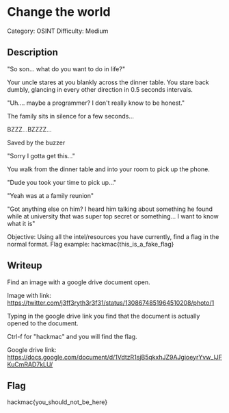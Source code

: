 # Change the world

Category: OSINT
Difficulty: Medium

## Description

"So son... what do you want to do in life?"

Your uncle stares at you blankly across the dinner table. You stare back dumbly, glancing in every other direction in 0.5 seconds intervals.

"Uh.... maybe a programmer? I don't really know to be honest."

The family sits in silence for a few seconds...

BZZZ...BZZZZ...

Saved by the buzzer

"Sorry I gotta get this..."

You walk from the dinner table and into your room to pick up the phone.

"Dude you took your time to pick up..."

"Yeah was at a family reunion"

"Got anything else on him? I heard him talking about something he found while at university that was super top secret or something... I want to know what it is"

Objective: Using all the intel/resources you have currently, find a flag in the normal format.
Flag example: hackmac{this_is_a_fake_flag}

## Writeup

Find an image with a google drive document open.

Image with link: https://twitter.com/j3ff3ryth3r3f31/status/1308674851964510208/photo/1

Typing in the google drive link you find that the document is actually opened to the document.

Ctrl-f for "hackmac" and you will find the flag.

Google drive link: https://docs.google.com/document/d/1VdtzR1sjB5qkxhJZ9AJgioeyrYvw_lJFKuCmRAD7kLU/

## Flag

hackmac{you_should_not_be_here}

